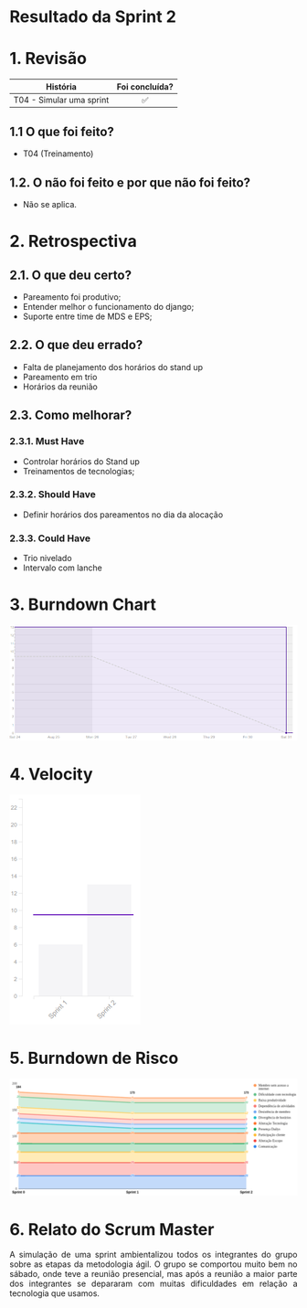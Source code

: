 # Resultado da Sprint 2

# 1. Revisão

| História | Foi concluída? |
| -------- | :----: |
| T04 - Simular uma sprint | :white_check_mark: |

## 1.1 O que foi feito?
 * T04 (Treinamento)

## 1.2. O não foi feito e por que não foi feito?

  * Não se aplica.

# 2. Retrospectiva

## 2.1. O que deu certo?  

* Pareamento foi produtivo;
* Entender melhor o funcionamento do django;
* Suporte entre time de MDS e EPS;

## 2.2. O que deu errado? 

* Falta de planejamento dos horários do stand up
* Pareamento em trio
* Horários da reunião

## 2.3. Como melhorar?
### 2.3.1. Must Have
* Controlar horários do Stand up
* Treinamentos de tecnologias;

### 2.3.2. Should Have
* Definir horários dos pareamentos no dia da alocação

### 2.3.3. Could Have
* Trio nivelado
* Intervalo com lanche

# 3. Burndown Chart
![Sprint 2 - Burndown](../../imagens/burndown/burndown2.png)

# 4. Velocity
![Sprint 2 - Velocity](../../imagens/velocity/velocity2.png)

# 5. Burndown de Risco
![Sprint 2 - Burndown de Risco](../../imagens/burndown_risco/burndown_risco2.png)

# 6. Relato do Scrum Master
<p align = "justify">A simulação de uma sprint ambientalizou todos os integrantes do grupo sobre as etapas da metodologia ágil. O grupo se comportou muito bem no sábado, onde teve a reunião presencial, mas após a reunião a maior parte dos integrantes se depararam com muitas dificuldades em relação a tecnologia que usamos.  </p>
